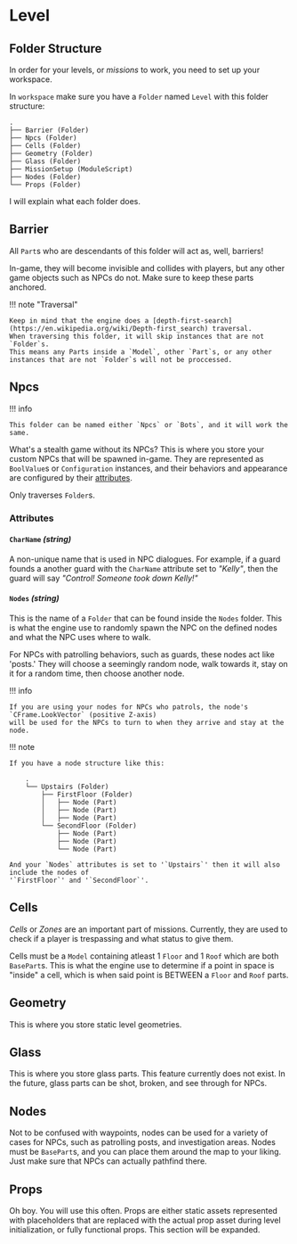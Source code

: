 # Level

## Folder Structure
In order for your levels, or *missions* to work, you need to set up your workspace.

In `workspace` make sure you have a `Folder` named `Level`
with this folder structure:

    .
    ├── Barrier (Folder)
    ├── Npcs (Folder)
    ├── Cells (Folder)
    ├── Geometry (Folder)
    ├── Glass (Folder)
    ├── MissionSetup (ModuleScript)
    ├── Nodes (Folder)
    └── Props (Folder)

I will explain what each folder does.

## Barrier
All `Part`s who are descendants of this folder will act as, well, barriers!<p>
In-game, they will become invisible and collides with players, but any other game objects such as NPCs do not. Make sure to keep
these parts anchored.

!!! note "Traversal"

    Keep in mind that the engine does a [depth-first-search](https://en.wikipedia.org/wiki/Depth-first_search) traversal.
    When traversing this folder, it will skip instances that are not `Folder`s.
    This means any Parts inside a `Model`, other `Part`s, or any other instances that are not `Folder`s will not be proccessed.

## Npcs
!!! info

    This folder can be named either `Npcs` or `Bots`, and it will work the same.

What's a stealth game without its NPCs? This is where you store your custom NPCs that will be spawned in-game. They are represented as `BoolValue`s or `Configuration` instances, and their behaviors and appearance are configured by their [attributes](https://create.roblox.com/docs/scripting/attributes#create-attributes).

Only traverses `Folder`s.

### Attributes

#### `CharName` *(string)*
A non-unique name that is used in NPC dialogues. For example, if a guard founds a another guard with the `CharName` attribute set to *"Kelly"*, then the guard will say *"Control! Someone took down Kelly!"*

#### `Nodes` *(string)*
This is the name of a `Folder` that can be found inside the `Nodes` folder. This is what the engine use to randomly spawn the NPC on the defined nodes and what the NPC uses where to walk.

For NPCs with patrolling behaviors, such as guards, these nodes act like 'posts.' They will choose a seemingly
random node, walk towards it, stay on it for a random time, then choose another node.

!!! info

    If you are using your nodes for NPCs who patrols, the node's `CFrame.LookVector` (positive Z-axis)
    will be used for the NPCs to turn to when they arrive and stay at the node.

!!! note

    If you have a node structure like this:

        .
        └── Upstairs (Folder)
            ├── FirstFloor (Folder)
            │   ├── Node (Part)
            │   ├── Node (Part)
            │   ├── Node (Part)
            └── SecondFloor (Folder)
                ├── Node (Part)
                ├── Node (Part)
                └── Node (Part)

    And your `Nodes` attributes is set to '`Upstairs`' then it will also include the nodes of
    '`FirstFloor`' and '`SecondFloor`'.

## Cells
*Cells* or *Zones* are an important part of missions. Currently, they are used to check if a player is trespassing
and what status to give them.

Cells must be a `Model` containing atleast 1 `Floor` and 1 `Roof` which are both `BasePart`s. This is what the engine
use to determine if a point in space is "inside" a cell, which is when said point is BETWEEN a `Floor` and `Roof` parts.

## Geometry
This is where you store static level geometries.

## Glass
This is where you store glass parts. This feature currently does not exist. In the future, glass parts can be shot,
broken, and see through for NPCs.

## Nodes
Not to be confused with waypoints, nodes can be used for a variety of cases for NPCs, such as patrolling posts,
and investigation areas. Nodes must be `BasePart`s, and you can place them around the map to your liking.
Just make sure that NPCs can actually pathfind there.

## Props
Oh boy. You will use this often. Props are either static assets represented with placeholders that are replaced
with the actual prop asset during level initialization, or fully functional props. This section will be expanded.